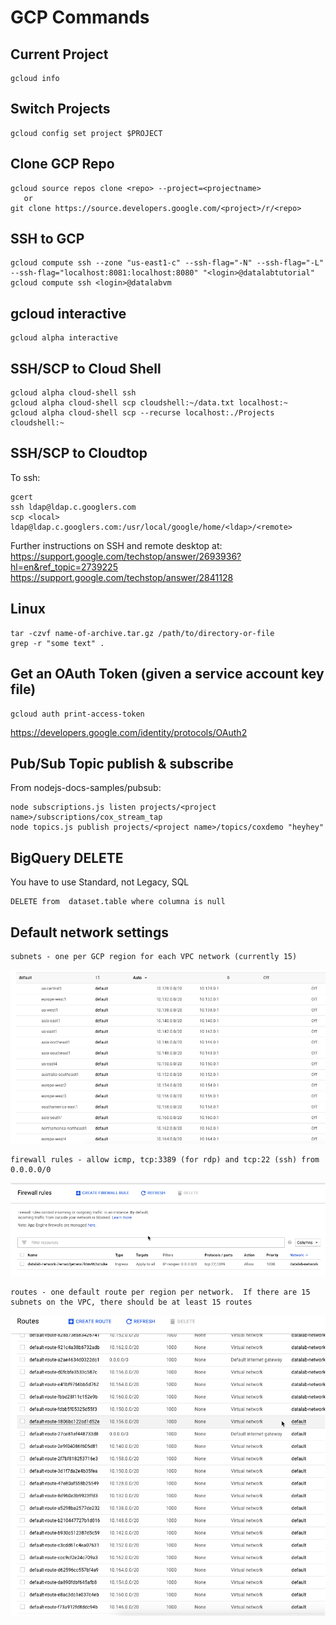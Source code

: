 # GCP Commands

## Current Project

	gcloud info

## Switch Projects

	gcloud config set project $PROJECT

## Clone GCP Repo

	gcloud source repos clone <repo> --project=<projectname>
	   or
    git clone https://source.developers.google.com/<project>/r/<repo>

## SSH to GCP

	gcloud compute ssh --zone "us-east1-c" --ssh-flag="-N" --ssh-flag="-L" --ssh-flag="localhost:8081:localhost:8080" "<login>@datalabtutorial"
	gcloud compute ssh <login>@datalabvm


## gcloud interactive

	gcloud alpha interactive

## SSH/SCP to Cloud Shell

	gcloud alpha cloud-shell ssh
	gcloud alpha cloud-shell scp cloudshell:~/data.txt localhost:~
	gcloud alpha cloud-shell scp --recurse localhost:./Projects cloudshell:~ 

## SSH/SCP to Cloudtop

To ssh:

	gcert
	ssh ldap@ldap.c.googlers.com
	scp <local> ldap@ldap.c.googlers.com:/usr/local/google/home/<ldap>/<remote>

Further instructions on SSH and remote desktop at:
https://support.google.com/techstop/answer/2693936?hl=en&ref_topic=2739225
https://support.google.com/techstop/answer/2841128


## Linux

	tar -czvf name-of-archive.tar.gz /path/to/directory-or-file
	grep -r "some text" .

## Get an OAuth Token (given a service account key file)

	gcloud auth print-access-token
  https://developers.google.com/identity/protocols/OAuth2
## Pub/Sub Topic publish & subscribe

From nodejs-docs-samples/pubsub:

	node subscriptions.js listen projects/<project name>/subscriptions/cox_stream_tap
	node topics.js publish projects/<project name>/topics/coxdemo "heyhey"
  
## BigQuery DELETE
You have to use Standard, not Legacy, SQL

	DELETE from  dataset.table where columna is null

## Default network settings

	subnets - one per GCP region for each VPC network (currently 15)

<img src="images/subnets.png"/>

	firewall rules - allow icmp, tcp:3389 (for rdp) and tcp:22 (ssh) from 0.0.0.0/0

<img src="images/firewalls.png"/>

	routes - one default route per region per network.  If there are 15 subnets on the VPC, there should be at least 15 routes

<img src="images/routes.png"/>


